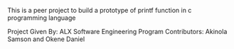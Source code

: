 This is a peer project to build a prototype of printf function in c programming language

Project Given By: ALX Software Engineering Program
Contributors: Akinola Samson and Okene Daniel
